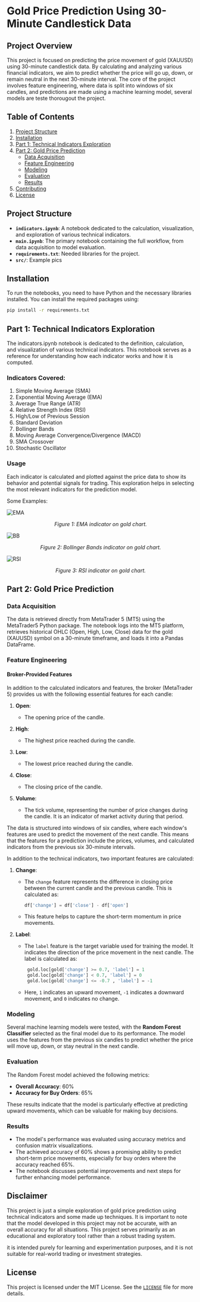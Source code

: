 # Gold Price Prediction Using 30-Minute Candlestick Data

## Project Overview

This project is focused on predicting the price movement of gold (XAUUSD) using 30-minute candlestick data. By calculating and analyzing various financial indicators, we aim to predict whether the price will go up, down, or remain neutral in the next 30-minute interval. The core of the project involves feature engineering, where data is split into windows of six candles, and predictions are made using a machine learning model, several models are teste thorougout the project.

## Table of Contents

1. [Project Structure](#project-structure)
2. [Installation](#installation)
3. [Part 1: Technical Indicators Exploration](#part-1-technical-indicators-exploration)
4. [Part 2: Gold Price Prediction](#part-2-gold-price-prediction)
   - [Data Acquisition](#data-acquisition)
   - [Feature Engineering](#feature-engineering)
   - [Modeling](#modeling)
   - [Evaluation](#evaluation)
   - [Results](#results)
5. [Contributing](#contributing)
6. [License](#license)

## Project Structure

- **`indicators.ipynb`**: A notebook dedicated to the calculation, visualization, and exploration of various technical indicators.
- **`main.ipynb`**: The primary notebook containing the full workflow, from data acquisition to model evaluation.
- **`requirements.txt`**: Needed libraries for the project.
- **`src/`**: Example pics

## Installation

To run the notebooks, you need to have Python and the necessary libraries installed. You can install the required packages using:

```bash
pip install -r requirements.txt
```
## Part 1: Technical Indicators Exploration
The indicators.ipynb notebook is dedicated to the definition, calculation, and visualization of various technical indicators. This notebook serves as a reference for understanding how each indicator works and how it is computed.

### Indicators Covered:
1. Simple Moving Average (SMA)
2. Exponential Moving Average (EMA)
3. Average True Range (ATR)
4. Relative Strength Index (RSI)
5. High/Low of Previous Session
6. Standard Deviation
7. Bollinger Bands
8. Moving Average Convergence/Divergence (MACD)
9. SMA Crossover
10. Stochastic Oscillator

### Usage
Each indicator is calculated and plotted against the price data to show its behavior and potential signals for trading. This exploration helps in selecting the most relevant indicators for the prediction model.

Some Examples:

![EMA](src/EMA.png)
<p align="center"><em>Figure 1: EMA indicator on gold chart.</em></p>

![BB](src/BANDS.png)
<p align="center"><em>Figure 2: Bollinger Bands indicator on gold chart.</em></p>

![RSI](src/RSI.png)
<p align="center"><em>Figure 3: RSI indicator on gold chart.</em></p>

## Part 2: Gold Price Prediction
### Data Acquisition
The data is retrieved directly from MetaTrader 5 (MT5) using the MetaTrader5 Python package. The notebook logs into the MT5 platform, retrieves historical OHLC (Open, High, Low, Close) data for the gold (XAUUSD) symbol on a 30-minute timeframe, and loads it into a Pandas DataFrame.


### Feature Engineering

#### Broker-Provided Features

In addition to the calculated indicators and features, the broker (MetaTrader 5) provides us with the following essential features for each candle:

1. **Open**: 
   - The opening price of the candle.
   
2. **High**: 
   - The highest price reached during the candle.

3. **Low**: 
   - The lowest price reached during the candle.
   
4. **Close**: 
   - The closing price of the candle.

5. **Volume**: 
   - The tick volume, representing the number of price changes during the candle. It is an indicator of market activity during that period.


The data is structured into windows of six candles, where each window's features are used to predict the movement of the next candle. This means that the features for a prediction include the prices, volumes, and calculated indicators from the previous six 30-minute intervals.

In addition to the technical indicators, two important features are calculated:

1. **Change**: 
   - The `change` feature represents the difference in closing price between the current candle and the previous candle. This is calculated as:
     ```python
     df['change'] = df['close'] - df['open']
     ```
   - This feature helps to capture the short-term momentum in price movements.

2. **Label**: 
   - The `label` feature is the target variable used for training the model. It indicates the direction of the price movement in the next candle. The label is calculated as:
     ```python
      gold.loc[gold['change'] >= 0.7, 'label'] = 1
      gold.loc[gold['change'] < 0.7, 'label'] = 0
      gold.loc[gold['change'] <= -0.7 , 'label'] = -1
     ```
   - Here, `1` indicates an upward movement, `-1` indicates a downward movement, and `0` indicates no change.

### Modeling

Several machine learning models were tested, with the **Random Forest Classifier** selected as the final model due to its performance. The model uses the features from the previous six candles to predict whether the price will move up, down, or stay neutral in the next candle.

### Evaluation

The Random Forest model achieved the following metrics:

- **Overall Accuracy**: 60%
- **Accuracy for Buy Orders**: 65%

These results indicate that the model is particularly effective at predicting upward movements, which can be valuable for making buy decisions.

### Results

- The model's performance was evaluated using accuracy metrics and confusion matrix visualizations.
- The achieved accuracy of 60% shows a promising ability to predict short-term price movements, especially for buy orders where the accuracy reached 65%.
- The notebook discusses potential improvements and next steps for further enhancing model performance.

## Disclaimer

This project is just a simple exploration of gold price prediction using technical indicators and some made up techniques. It is important to note that the model developed in this project may not be accurate, with an overall accuracy for all situations. This project serves primarily as an educational and exploratory tool rather than a robust trading system.

it is intended purely for learning and experimentation purposes, and it is not suitable for real-world trading or investment strategies.

## License

This project is licensed under the MIT License. See the [`LICENSE`](LICENSE) file for more details.

